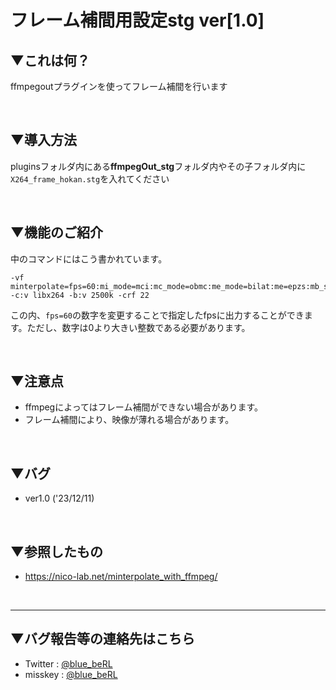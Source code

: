 # フレーム補間用設定stg ver[1.0]

## ▼これは何？
ffmpegoutプラグインを使ってフレーム補間を行います

<br>

## ▼導入方法
pluginsフォルダ内にある**ffmpegOut_stg**フォルダ内やその子フォルダ内に`X264_frame_hokan.stg`を入れてください

<br>

## ▼機能のご紹介
中のコマンドにはこう書かれています。
```
-vf minterpolate=fps=60:mi_mode=mci:mc_mode=obmc:me_mode=bilat:me=epzs:mb_size=16:search_param=32:vsbmc=0:scd=fdiff:scd_threshold=5
-c:v libx264 -b:v 2500k -crf 22
```
この内、`fps=60`の数字を変更することで指定したfpsに出力することができます。ただし、数字は0より大きい整数である必要があります。

<br>

## ▼注意点
- ffmpegによってはフレーム補間ができない場合があります。
- フレーム補間により、映像が薄れる場合があります。

<br>

## ▼バグ
- ver1.0 ('23/12/11)

<br>

## ▼参照したもの
- https://nico-lab.net/minterpolate_with_ffmpeg/

<br>

---
## ▼バグ報告等の連絡先はこちら
- Twitter : [@blue_beRL](https://twitter.com/blue_beRL)
- misskey : [@blue_beRL](https://misskey.io/@blue_beRL)